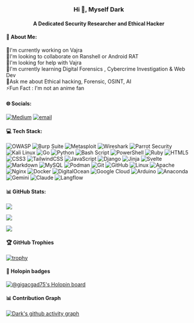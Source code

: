 
<h3 align="center">Hi 👋, Myself Dark  </h3>
<h4 align="center">A Dedicated Security Researcher and Ethical Hacker </h4>




#### 💫 About Me:

🔭I'm currently working on Vajra  <br>👯I'm looking to collaborate on Ranshell or Android RAT<br>🤝I'm looking for help with Vajra<br>🌱I'm currently learning Digital Forensics , Cybercrime Investigation & Web Dev <br>💭Ask me about Ethical hacking, Forensic, OSINT, AI<br>⚡Fun Fact : I'm not an anime fan


#### 🌐 Socials:
[![Medium](https://img.shields.io/badge/Medium-12100E?logo=medium&logoColor=white)](https://medium.com/@kurious_kakashi) [![email](https://img.shields.io/badge/Email-D14836?logo=gmail&logoColor=white)](mailto:pookielinuxuser@tutamail.com) 


#### 💻 Tech Stack:
![OWASP](https://img.shields.io/badge/OWASP-%23425cbb.svg?style=for-the-badge&logo=owasp&logoColor=white)
![Burp Suite](https://img.shields.io/badge/Burp_Suite-%23FF6633.svg?style=for-the-badge&logo=burpsuite&logoColor=white)
![Metasploit](https://img.shields.io/badge/Metasploit-%233f72af.svg?style=for-the-badge&logo=metasploit&logoColor=white)
![Wireshark](https://img.shields.io/badge/Wireshark-%233498db.svg?style=for-the-badge&logo=wireshark&logoColor=)
![Parrot Security](https://img.shields.io/badge/Parrot_Security-%23121011.svg?style=for-the-badge&logo=parrot-security&logoColor=)
![Kali Linux](https://img.shields.io/badge/Kali_Linux-%23268BDB.svg?style=for-the-badge&logo=kalilinux&logoColor=white)
![Go](https://img.shields.io/badge/go-%2300ADD8.svg?style=for-the-badge&logo=go&logoColor=white) 
![Python](https://img.shields.io/badge/python-3670A0?style=for-the-badge&logo=python&logoColor=ffdd54)
![Bash Script](https://img.shields.io/badge/bash_script-%23121011.svg?style=for-the-badge&logo=gnu-bash&logoColor=white)
![PowerShell](https://img.shields.io/badge/PowerShell-%235391FE.svg?style=for-the-badge&logo=powershell&logoColor=white) 
![Ruby](https://img.shields.io/badge/ruby-%23CC342D.svg?style=for-the-badge&logo=ruby&logoColor=white)
![HTML5](https://img.shields.io/badge/html5-%23E34F26.svg?style=for-the-badge&logo=html5&logoColor=white) 
![CSS3](https://img.shields.io/badge/css3-%231572B6.svg?style=for-the-badge&logo=css3&logoColor=white) 
![TailwindCSS](https://img.shields.io/badge/tailwindcss-%2338B2AC.svg?style=for-the-badge&logo=tailwind-css&logoColor=white) 
![JavaScript](https://img.shields.io/badge/javascript-%23323330.svg?style=for-the-badge&logo=javascript&logoColor=%23F7DF1E) 
![Django](https://img.shields.io/badge/django-%23092E20.svg?style=for-the-badge&logo=django&logoColor=white)
![Jinja](https://img.shields.io/badge/jinja-white.svg?style=for-the-badge&logo=jinja&logoColor=black) 
![Svelte](https://img.shields.io/badge/svelte-%23f1413d.svg?style=for-the-badge&logo=svelte&logoColor=white) 
![Markdown](https://img.shields.io/badge/markdown-%23000000.svg?style=for-the-badge&logo=markdown&logoColor=white) 
![MySQL](https://img.shields.io/badge/mysql-4479A1.svg?style=for-the-badge&logo=mysql&logoColor=white) 
![Podman](https://img.shields.io/badge/podman-white?style=for-the-badge&logo=podman&logoColor=D5A7D6)
![Git](https://img.shields.io/badge/Git-grey?style=for-the-badge&logo=git&logoColor=orange)
![GitHub](https://img.shields.io/badge/Github-D5A7D6?style=for-the-badge&logo=github&logoColor=black) 
![Linux](https://img.shields.io/badge/linux-%23121011.svg?style=for-the-badge&logo=linux&logoColor=yellow)
![Apache](https://img.shields.io/badge/apache-%23D42029.svg?style=for-the-badge&logo=apache&logoColor=white) 
![Nginx](https://img.shields.io/badge/nginx-%23009639.svg?style=for-the-badge&logo=nginx&logoColor=white) 
![Docker](https://img.shields.io/badge/docker-%230db7ed.svg?style=for-the-badge&logo=docker&logoColor=white)
![DigitalOcean](https://img.shields.io/badge/DigitalOcean-%230167ff.svg?style=for-the-badge&logo=digitalOcean&logoColor=white) 
![Google Cloud](https://img.shields.io/badge/GoogleCloud-%234285F4.svg?style=for-the-badge&logo=google-cloud&logoColor=white) 
![Arduino](https://img.shields.io/badge/arduino-00878F?style=for-the-badge&logo=arduino&logoColor=ffdd54) 
![Anaconda](https://img.shields.io/badge/Anaconda-%2344A833.svg?style=for-the-badge&logo=anaconda&logoColor=white)
![Gemini](https://img.shields.io/badge/Google_Gemini-%23268BDB.svg?style=for-the-badge&logo=google-gemini&logoColor=white)
![Claude](https://img.shields.io/badge/Claude-%23DA7756.svg?style=for-the-badge&logo=claude&logoColor=black)
![Langflow](https://img.shields.io/badge/langflow-%23000000.svg?style=for-the-badge&logo=langflow&logoColor=white)




#### 📊 GitHub Stats:
![](https://github-readme-stats.vercel.app/api?username=gigachad80&theme=vision-friendly-dark&hide_border=false&include_all_commits=true&count_private=false)<br/>

![](https://nirzak-streak-stats.vercel.app?user=gigachad80&theme=vision-friendly-dark&mode=weekly)<br/>

![](https://github-readme-stats.vercel.app/api/top-langs/?username=gigachad80&theme=vision-friendly-dark&hide_border=false&include_all_commits=true&count_private=false&layout=compact)

#### 🏆 GitHub Trophies
[![trophy](https://github-profile-trophy.vercel.app/?username=gigachad80&theme=juicyfresh)](https://github.com/gigachad80/github-profile-trophy)
 

#### 🐳 Holopin badges
<!-- Proudly created with GPRM ( https://gprm.itsvg.in ) -->

[![@gigacgad75's Holopin board](https://holopin.me/gigachad80)](https://holopin.io/@gigachad80)

#### 📊 Contribution Graph 

[![Dark's github activity graph](https://github-readme-activity-graph.vercel.app/graph?username=gigachad80&theme=chartreuse-dark)](https://github.comm/gigachad80/github-readme-activity-graph)
